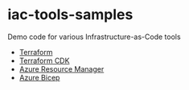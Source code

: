 # iac-tools-samples
Demo code for various Infrastructure-as-Code tools

* [Terraform](/terraform)
* [Terraform CDK](/terraform_cdk)
* [Azure Resource Manager](/Azure_Native/Azure_Resource_Manager)
* [Azure Bicep](/Azure-Native/Bicep)
